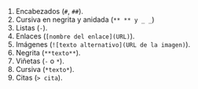 1. Encabezados (`#`, `##`).
2. Cursiva en negrita y anidada	(`** ** y _ _`)
3. Listas (`-`).
4. Enlaces (`[nombre del enlace](URL)`).
5. Imágenes (`![texto alternativo](URL de la imagen)`).
6. Negrita (`**texto**`).
7. Viñetas (`-` o `*`).
8. Cursiva (`*texto*`).
9. Citas (`> cita`).
